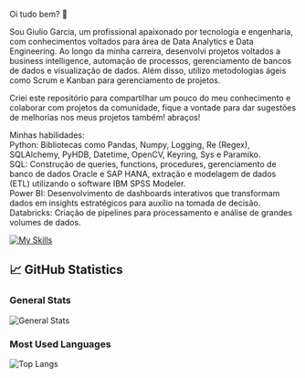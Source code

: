 Oi tudo bem? 👋

Sou Giulio Garcia, um profissional apaixonado por tecnologia e engenharia, com conhecimentos voltados para área de Data Analytics e Data Engineering. Ao longo da minha carreira, desenvolvi projetos voltados a business intelligence, automação de processos, gerenciamento de bancos de dados e visualização de dados. Além disso, utilizo metodologias ágeis como Scrum e Kanban para gerenciamento de projetos.

Criei este repositório para compartilhar um pouco do meu conhecimento e colaborar com projetos da comunidade, fique a vontade para dar sugestões de melhorias nos meus projetos também! abraços!

Minhas habilidades:<br/>
Python: Bibliotecas como Pandas, Numpy, Logging, Re (Regex), SQLAlchemy, PyHDB, Datetime, OpenCV, Keyring, Sys e Paramiko.<br/>
SQL: Construção de queries, functions, procedures, gerenciamento de banco de dados Oracle e SAP HANA, extração e modelagem de dados (ETL) utilizando o software IBM SPSS Modeler.<br/>
Power BI: Desenvolvimento de dashboards interativos que transformam dados em insights estratégicos para auxílio na tomada de decisão.<br/>
Databricks: Criação de pipelines para processamento e análise de grandes volumes de dados.<br/>

[![My Skills](https://skillicons.dev/icons?i=py,anaconda,azure,css,git,github,html,js,nodejs,react,sklearn,vite,opencv,selenium,vscode,mysql)](https://skillicons.dev)

## 📈 GitHub Statistics

### General Stats
![General Stats](https://github-readme-stats.vercel.app/api?username=giuliogarcia&show_icons=true&theme=radical&count_private=true)

### Most Used Languages
![Top Langs](https://github-readme-stats.vercel.app/api/top-langs/?username=giuliogarcia&langs_count=6&theme=radical&layout=compact)

<!--
**giuliogarcia/giuliogarcia** is a ✨ _special_ ✨ repository because its `README.md` (this file) appears on your GitHub profile.

Here are some ideas to get you started:

- 🔭 I’m currently working on ...
- 🌱 I’m currently learning ...
- 👯 I’m looking to collaborate on ...
- 🤔 I’m looking for help with ...
- 💬 Ask me about ...
- 📫 How to reach me: ...
- 😄 Pronouns: ...
- ⚡ Fun fact: ... 
-->
